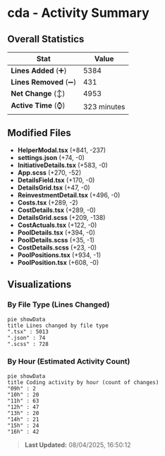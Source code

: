 # cda - Activity Summary 

## Overall Statistics

| Stat                   | Value                                                             |
| ---------------------- | ----------------------------------------------------------------- |
| **Lines Added** (➕)   | 5384                                          |
| **Lines Removed** (➖) | 431                                        |
| **Net Change** (↕)    | 4953                |
| **Active Time** (⌚)   | 323 minutes |


## Modified Files
- **HelperModal.tsx** (+841, -237)
- **settings.json** (+74, -0)
- **InitiativeDetails.tsx** (+583, -0)
- **App.scss** (+270, -52)
- **DetailsField.tsx** (+170, -0)
- **DetailsGrid.tsx** (+47, -0)
- **ReinvestmentDetail.tsx** (+496, -0)
- **Costs.tsx** (+289, -2)
- **CostDetails.tsx** (+289, -0)
- **DetailsGrid.scss** (+209, -138)
- **CostActuals.tsx** (+122, -0)
- **PoolDetails.tsx** (+394, -0)
- **PoolDetails.scss** (+35, -1)
- **CostDetails.scss** (+23, -0)
- **PoolPositions.tsx** (+934, -1)
- **PoolPosition.tsx** (+608, -0)

## Visualizations

### By File Type (Lines Changed)

```mermaid
pie showData
title Lines changed by file type
".tsx" : 5013
".json" : 74
".scss" : 728
```

### By Hour (Estimated Activity Count)

```mermaid
pie showData
title Coding activity by hour (count of changes)
"09h" : 2
"10h" : 20
"11h" : 63
"12h" : 47
"13h" : 20
"14h" : 21
"15h" : 24
"16h" : 42
```


> **Last Updated:** 08/04/2025, 16:50:12